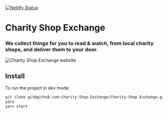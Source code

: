 [![Netlify Status](https://api.netlify.com/api/v1/badges/452e3b82-ecc9-4c03-9c27-ce26f59e782f/deploy-status)](https://app.netlify.com/sites/quizzical-minsky-8b8868/deploys)

# Charity Shop Exchange

### We collect things for you to read & watch, from local charity shops, and deliver them to your door.

![Charity Shop Exchange website](https://user-images.githubusercontent.com/11790973/78511026-56e47f00-7791-11ea-9931-62821c0bbb5f.png)

## Install

To run the project in dev mode:

```bash
git clone git@github.com:Charity-Shop-Exchange/Charity-Shop-Exchange.git
yarn
yarn start
```

